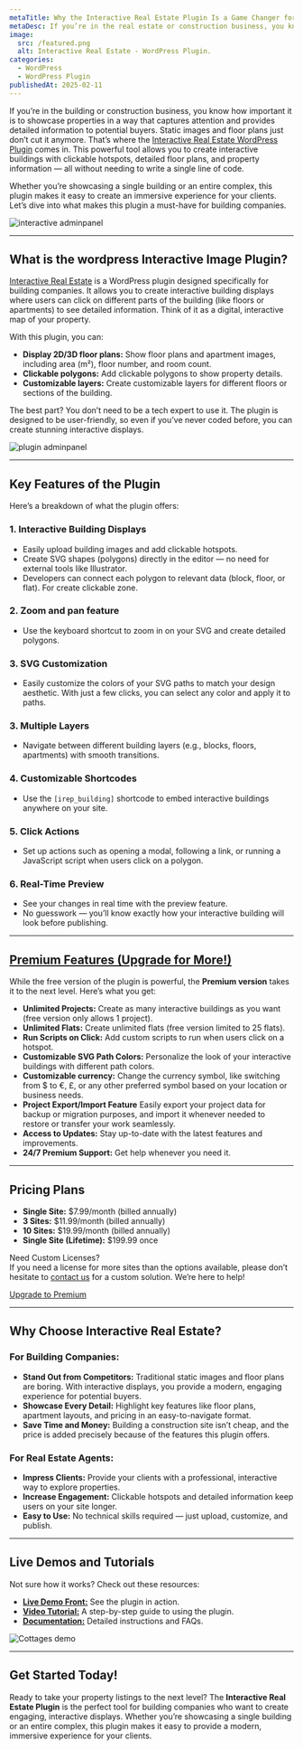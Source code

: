 ```yaml
---
metaTitle: Why the Interactive Real Estate Plugin Is a Game Changer for Building Companies
metaDesc: If you’re in the real estate or construction business, you know how important it is to showcase properties in a way that captures attention and provides detailed information to potential buyers. Static images and floor plans just don’t cut it anymore.
image:
  src: /featured.png
  alt: Interactive Real Estate - WordPress Plugin.
categories:
  - WordPress
  - WordPress Plugin
publishedAt: 2025-02-11
---
```


If you’re in the building or construction business, you know how important it is to showcase properties in a way that captures attention and provides detailed information to potential buyers. Static images and floor plans just don’t cut it anymore. That’s where the <a href="https://wordpress.org/plugins/interactive-real-estate/" target="_blank" rel="noopener">Interactive Real Estate WordPress Plugin</a> comes in. This powerful tool allows you to create interactive buildings with clickable hotspots, detailed floor plans, and property information — all without needing to write a single line of code.

Whether you’re showcasing a single building or an entire complex, this plugin makes it easy to create an immersive experience for your clients. Let’s dive into what makes this plugin a must-have for building companies.

![interactive adminpanel](/assets/blog/adminpanel.webp)

<!--
<div class="w-full flex justify-center items-center">
 <blockquote class="twitter-tweet" >
  <a href="https://twitter.com/ireplugin/status/1911443624237154500?ref_src=twsrc%5Etfw"></a>
  </blockquote>

</div> -->

---

## What is the wordpress Interactive Image Plugin?

<a href="https://wordpress.org/plugins/interactive-real-estate/" target="_blank" rel="noopener">Interactive Real Estate</a> is a WordPress plugin designed specifically for building companies. It allows you to create interactive building displays where users can click on different parts of the building (like floors or apartments) to see detailed information. Think of it as a digital, interactive map of your property.

With this plugin, you can:

- **Display 2D/3D floor plans:** Show floor plans and apartment images, including area (m²), floor number, and room count.
- **Clickable polygons:** Add clickable polygons to show property details.
- **Customizable layers:** Create customizable layers for different floors or sections of the building.

The best part? You don’t need to be a tech expert to use it. The plugin is designed to be user-friendly, so even if you’ve never coded before, you can create stunning interactive displays.

![plugin adminpanel](https://media3.giphy.com/media/v1.Y2lkPTc5MGI3NjExM2wwMDMyYm5kenUydXZ2bDRrN2pqY2J1eWNqaDZkeHRzejRkdzZ4ciZlcD12MV9pbnRlcm5hbF9naWZfYnlfaWQmY3Q9Zw/KqDwy7ewpS80fYs9jI/giphy.gif)

---

## Key Features of the Plugin

Here’s a breakdown of what the plugin offers:

### 1. Interactive Building Displays

- Easily upload building images and add clickable hotspots.
- Create SVG shapes (polygons) directly in the editor — no need for external tools like Illustrator.
- Developers can connect each polygon to relevant data (block, floor, or flat). For create clickable zone.

### 2. Zoom and pan feature

- Use the keyboard shortcut to zoom in on your SVG and create detailed polygons.

### 3. SVG Customization

- Easily customize the colors of your SVG paths to match your design aesthetic. With just a few clicks, you can select any color and apply it to paths.

### 3. Multiple Layers

- Navigate between different building layers (e.g., blocks, floors, apartments) with smooth transitions.

### 4. Customizable Shortcodes

- Use the `[irep_building]` shortcode to embed interactive buildings anywhere on your site.

### 5. Click Actions

- Set up actions such as opening a modal, following a link, or running a JavaScript script when users click on a polygon.

### 6. Real-Time Preview

- See your changes in real time with the preview feature.
- No guesswork — you’ll know exactly how your interactive building will look before publishing.

---

## [Premium Features (Upgrade for More!)](/pricing)

While the free version of the plugin is powerful, the **Premium version** takes it to the next level. Here’s what you get:

- **Unlimited Projects:** Create as many interactive buildings as you want (free version only allows 1 project).
- **Unlimited Flats:** Create unlimited flats (free version limited to 25 flats).
- **Run Scripts on Click:** Add custom scripts to run when users click on a hotspot.
- **Customizable SVG Path Colors:** Personalize the look of your interactive buildings with different path colors.
- **Customizable currency:** Change the currency symbol, like switching from $ to €, £, or any other preferred symbol based on your location or business needs.
- **Project Export/Import Feature** Easily export your project data for backup or migration purposes, and import it whenever needed to restore or transfer your work seamlessly.
- **Access to Updates:** Stay up-to-date with the latest features and improvements.
- **24/7 Premium Support:** Get help whenever you need it.

---

## Pricing Plans

- **Single Site:** $7.99/month (billed annually)
- **3 Sites:** $11.99/month (billed annually)
- **10 Sites:** $19.99/month (billed annually)
- **Single Site (Lifetime):** $199.99 once

Need Custom Licenses?  
If you need a license for more sites than the options available, please don’t hesitate to [contact us](/contact) for a custom solution. We’re here to help!

[Upgrade to Premium](/pricing)

---

## Why Choose Interactive Real Estate?

<!-- ![Zoom and Pan feature](/assets/blog/zoom-pan-hotel.gif) -->

### For Building Companies:

- **Stand Out from Competitors:** Traditional static images and floor plans are boring. With interactive displays, you provide a modern, engaging experience for potential buyers.
- **Showcase Every Detail:** Highlight key features like floor plans, apartment layouts, and pricing in an easy-to-navigate format.
- **Save Time and Money:** Building a construction site isn’t cheap, and the price is added precisely because of the features this plugin offers.

### For Real Estate Agents:

- **Impress Clients:** Provide your clients with a professional, interactive way to explore properties.
- **Increase Engagement:** Clickable hotspots and detailed information keep users on your site longer.
- **Easy to Use:** No technical skills required — just upload, customize, and publish.

---

## Live Demos and Tutorials

Not sure how it works? Check out these resources:

- [**Live Demo Front:**](/demos) See the plugin in action.
- **<a href='https://www.youtube.com/watch?v=dQmqouszdK0' target="_blank">Video Tutorial:</a>** A step-by-step guide to using the plugin.
- [**Documentation:**](/doc) Detailed instructions and FAQs.

![Cottages demo](/assets/blog/cottages-demo.webp)

---

## Get Started Today!

Ready to take your property listings to the next level? The **Interactive Real Estate Plugin** is the perfect tool for building companies who want to create engaging, interactive displays. Whether you’re showcasing a single building or an entire complex, this plugin makes it easy to provide a modern, immersive experience for your clients.
